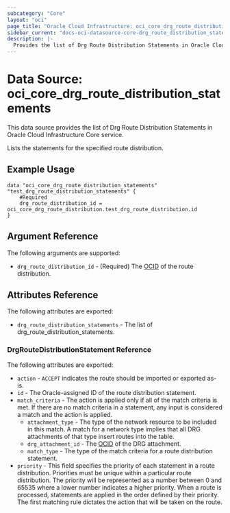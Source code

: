 ```yaml
---
subcategory: "Core"
layout: "oci"
page_title: "Oracle Cloud Infrastructure: oci_core_drg_route_distribution_statements"
sidebar_current: "docs-oci-datasource-core-drg_route_distribution_statements"
description: |-
  Provides the list of Drg Route Distribution Statements in Oracle Cloud Infrastructure Core service
---
```


# Data Source: oci_core_drg_route_distribution_statements
This data source provides the list of Drg Route Distribution Statements in Oracle Cloud Infrastructure Core service.

Lists the statements for the specified route distribution.

## Example Usage

```hcl
data "oci_core_drg_route_distribution_statements" "test_drg_route_distribution_statements" {
	#Required
	drg_route_distribution_id = oci_core_drg_route_distribution.test_drg_route_distribution.id
}
```

## Argument Reference

The following arguments are supported:

* `drg_route_distribution_id` - (Required) The [OCID](https://docs.cloud.oracle.com/iaas/Content/General/Concepts/identifiers.htm) of the route distribution.


## Attributes Reference

The following attributes are exported:

* `drg_route_distribution_statements` - The list of drg_route_distribution_statements.

### DrgRouteDistributionStatement Reference

The following attributes are exported:

* `action` - `ACCEPT` indicates the route should be imported or exported as-is. 
* `id` - The Oracle-assigned ID of the route distribution statement. 
* `match_criteria` - The action is applied only if all of the match criteria is met. If there are no match criteria in a statement, any input is considered a match and the action is applied. 
	* `attachment_type` - The type of the network resource to be included in this match. A match for a network type implies that all DRG attachments of that type insert routes into the table. 
	* `drg_attachment_id` - The [OCID](https://docs.cloud.oracle.com/iaas/Content/General/Concepts/identifiers.htm) of the DRG attachment. 
	* `match_type` - The type of the match criteria for a route distribution statement. 
* `priority` - This field specifies the priority of each statement in a route distribution. Priorities must be unique within a particular route distribution. The priority will be represented as a number between 0 and 65535 where a lower number indicates a higher priority. When a route is processed, statements are applied in the order defined by their priority. The first matching rule dictates the action that will be taken on the route. 


